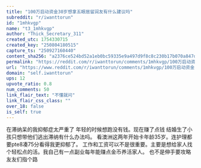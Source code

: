 ```yaml
---
title: "100万启动资金30岁想拿五眼居留润友有什么建议吗"
subreddit: "r/iwanttorun"
id: "1mhkvgp"
name: "t3_1mhkvgp"
author: "Thick_Secretary_311"
created_utc: 1754330715
created_key: "250804180515"
capture_ts: "250927160440"
content_sha256: "a2376ce524bd52a1eb0bc59335e9a497d9f8c8c230b17b070a847d5f8a1da1d2"
permalink: "https://reddit.com/r/iwanttorun/comments/1mhkvgp/100万启动资金30岁想拿五眼居留润友有什么建议吗/"
url: "https://www.reddit.com/r/iwanttorun/comments/1mhkvgp/100万启动资金30岁想拿五眼居留润友有什么建议吗/"
domain: "self.iwanttorun"
ups: 12
upvote_ratio: 0.8
num_comments: 50
link_flair_text: "不懂就问"
link_flair_css_class: ""
over_18: false
is_self: true
---
```


在滞纳呆的我抑郁症太严重了 年轻的时候想跑没有钱。现在赚了点钱
结婚生了小孩只想带他们逃出滞纳有什么办法吗。
看澳洲这两年开始卡年龄35岁。连护理都要pte8凑75分看得我更抑郁了。
工作和工资可以不是很重要。主要是想给家人找个轻松点的活。我自己有一点副业每年能赚点金币养活家人。
也不是伸手要攻略 友友们指个路
